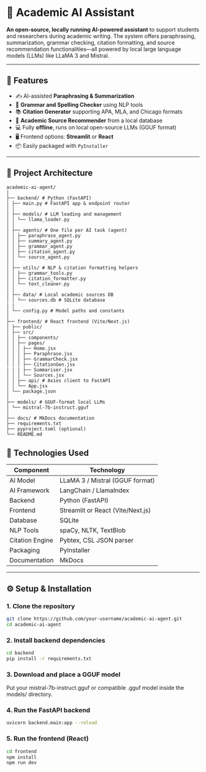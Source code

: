 # 🧠 Academic AI Assistant

**An open-source, locally running AI-powered assistant** to support students and researchers during academic writing. The system offers paraphrasing, summarization, grammar checking, citation formatting, and source recommendation functionalities—all powered by local large language models (LLMs) like LLaMA 3 and Mistral.

---

## 🚀 Features

- ✍️ AI-assisted **Paraphrasing & Summarization**
- 🔎 **Grammar and Spelling Checker** using NLP tools
- 📚 **Citation Generator** supporting APA, MLA, and Chicago formats
- 🧾 **Academic Source Recommender** from a local database
- 💻 Fully **offline**, runs on local open-source LLMs (GGUF format)
- 🖥️ Frontend options: **Streamlit** or **React**
- 📦 Easily packaged with `PyInstaller`

---

## 🧩 Project Architecture

```
academic-ai-agent/
│
├── backend/ # Python (FastAPI)
│ ├── main.py # FastAPI app & endpoint router
│ │
│ ├── models/ # LLM loading and management
│ │ └── llama_loader.py
│ │
│ ├── agents/ # One file per AI task (agent)
│ │ ├── paraphrase_agent.py
│ │ ├── summary_agent.py
│ │ ├── grammar_agent.py
│ │ ├── citation_agent.py
│ │ └── source_agent.py
│ │
│ ├── utils/ # NLP & citation formatting helpers
│ │ ├── grammar_tools.py
│ │ ├── citation_formatter.py
│ │ └── text_cleaner.py
│ │
│ ├── data/ # Local academic sources DB
│ │ └── sources.db # SQLite database
| |
│ └── config.py # Model paths and constants
│
├── frontend/ # React frontend (Vite/Next.js)
│ ├── public/
│ ├── src/
│ │ ├── components/
│ │ ├── pages/
│ │ │ ├── Home.jsx
│ │ │ ├── Paraphrase.jsx
│ │ │ ├── GrammarCheck.jsx
│ │ │ ├── CitationGen.jsx
| | | ├── Summariser.jsx
│ │ │ └── Sources.jsx
│ │ ├── api/ # Axios client to FastAPI
│ │ └── App.jsx
│ └── package.json
│
├── models/ # GGUF-format local LLMs
│ └── mistral-7b-instruct.gguf
│
├── docs/ # MkDocs documentation
├── requirements.txt
├── pyproject.toml (optional)
└── README.md
```

## 🔧 Technologies Used

| Component       | Technology                        |
| --------------- | --------------------------------- |
| AI Model        | LLaMA 3 / Mistral (GGUF format)   |
| AI Framework    | LangChain / LlamaIndex            |
| Backend         | Python (FastAPI)                  |
| Frontend        | Streamlit or React (Vite/Next.js) |
| Database        | SQLite                            |
| NLP Tools       | spaCy, NLTK, TextBlob             |
| Citation Engine | Pybtex, CSL JSON parser           |
| Packaging       | PyInstaller                       |
| Documentation   | MkDocs                            |

---

## ⚙️ Setup & Installation

### 1. Clone the repository

```bash
git clone https://github.com/your-username/academic-ai-agent.git
cd academic-ai-agent
```

### 2. Install backend dependencies

```bash
cd backend
pip install -r requirements.txt
```

### 3. Download and place a GGUF model

Put your mistral-7b-instruct.gguf or compatible .gguf model inside the models/ directory.

### 4. Run the FastAPI backend

```bash
uvicorn backend.main:app --reload
```

### 5. Run the frontend (React)

```bash
cd frontend
npm install
npm run dev
```
